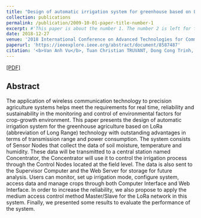```yaml
---
title: "Design of automatic irrigation system for greenhouse based on LoRa technology"
collection: publications
permalink: /publication/2009-10-01-paper-title-number-1
excerpt: #'This paper is about the number 1. The number 2 is left for future work.'
date: 2018-12-27
venue: '2018 International Conference on Advanced Technologies for Communications (ATC)'
paperurl: 'https://ieeexplore.ieee.org/abstract/document/8587487'
citation: '<b>Van Anh Vu</b>, Tuan Christian TRUVANT, Dong Cong Trinh, Thanh Dang Bui <i>2018 International Conference on Advanced Technologies for Communications</i> <b>ATC 2018</b>.'
---
```

[[PDF]](http://vanbk.github.io/files/paper1.pdf)

## Abstract
The application of wireless communication technology to precision agriculture systems helps meet the requirements for real time, reliability and sustainability in the monitoring and control of environmental factors for crop-growth environment. This paper presents the design of automatic irrigation system for the greenhouse agriculture based on LoRa (abbreviation of Long Range) technology with outstanding advantages in terms of transmission range and power consumption. The system consists of Sensor Nodes that collect the data of soil moisture, temperature and humidity. These data will be transmitted to a central station named Concentrator, the Concentrator will use it to control the irrigation process through the Control Nodes located at the field level. The data is also sent to the Supervisor Computer and the Web Server for storage for future analysis. Users can monitor, set up irrigation mode, configure system, access data and manage crops through both Computer Interface and Web Interface. In order to increase the reliability, we also propose to apply the medium access control method Master/Slave for the LoRa network in this system. Finally, we presented some results to evaluate the performance of the system.